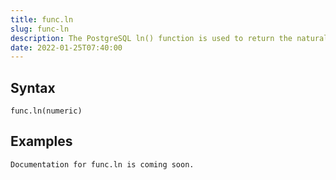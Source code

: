 ```yaml
---
title: func.ln
slug: func-ln
description: The PostgreSQL ln() function is used to return the natural logarithm of a given number, as specified in the argument.
date: 2022-01-25T07:40:00
---
```



## Syntax



```
func.ln(numeric)
```


## Examples



```
Documentation for func.ln is coming soon.
```
